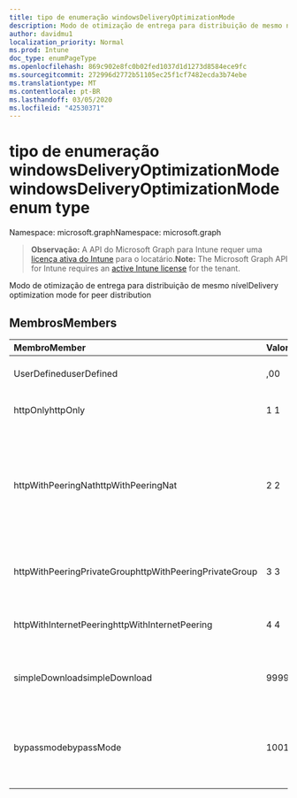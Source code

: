 ```yaml
---
title: tipo de enumeração windowsDeliveryOptimizationMode
description: Modo de otimização de entrega para distribuição de mesmo nível
author: davidmu1
localization_priority: Normal
ms.prod: Intune
doc_type: enumPageType
ms.openlocfilehash: 869c902e8fc0b02fed1037d1d1273d8584ece9fc
ms.sourcegitcommit: 272996d2772b51105ec25f1cf7482ecda3b74ebe
ms.translationtype: MT
ms.contentlocale: pt-BR
ms.lasthandoff: 03/05/2020
ms.locfileid: "42530371"
---
```

# <a name="windowsdeliveryoptimizationmode-enum-type"></a><span data-ttu-id="0f655-103">tipo de enumeração windowsDeliveryOptimizationMode</span><span class="sxs-lookup"><span data-stu-id="0f655-103">windowsDeliveryOptimizationMode enum type</span></span>

<span data-ttu-id="0f655-104">Namespace: microsoft.graph</span><span class="sxs-lookup"><span data-stu-id="0f655-104">Namespace: microsoft.graph</span></span>

> <span data-ttu-id="0f655-105">**Observação:** A API do Microsoft Graph para Intune requer uma [licença ativa do Intune](https://go.microsoft.com/fwlink/?linkid=839381) para o locatário.</span><span class="sxs-lookup"><span data-stu-id="0f655-105">**Note:** The Microsoft Graph API for Intune requires an [active Intune license](https://go.microsoft.com/fwlink/?linkid=839381) for the tenant.</span></span>

<span data-ttu-id="0f655-106">Modo de otimização de entrega para distribuição de mesmo nível</span><span class="sxs-lookup"><span data-stu-id="0f655-106">Delivery optimization mode for peer distribution</span></span>

## <a name="members"></a><span data-ttu-id="0f655-107">Membros</span><span class="sxs-lookup"><span data-stu-id="0f655-107">Members</span></span>
|<span data-ttu-id="0f655-108">Membro</span><span class="sxs-lookup"><span data-stu-id="0f655-108">Member</span></span>|<span data-ttu-id="0f655-109">Valor</span><span class="sxs-lookup"><span data-stu-id="0f655-109">Value</span></span>|<span data-ttu-id="0f655-110">Descrição</span><span class="sxs-lookup"><span data-stu-id="0f655-110">Description</span></span>|
|:---|:---|:---|
|<span data-ttu-id="0f655-111">UserDefined</span><span class="sxs-lookup"><span data-stu-id="0f655-111">userDefined</span></span>|<span data-ttu-id="0f655-112">,0</span><span class="sxs-lookup"><span data-stu-id="0f655-112">0</span></span>|<span data-ttu-id="0f655-113">Permite que o usuário defina.</span><span class="sxs-lookup"><span data-stu-id="0f655-113">Allow the user to set.</span></span>|
|<span data-ttu-id="0f655-114">httpOnly</span><span class="sxs-lookup"><span data-stu-id="0f655-114">httpOnly</span></span>|<span data-ttu-id="0f655-115">1 </span><span class="sxs-lookup"><span data-stu-id="0f655-115">1</span></span>|<span data-ttu-id="0f655-116">Somente HTTP, sem emparelhamento</span><span class="sxs-lookup"><span data-stu-id="0f655-116">HTTP only, no peering</span></span>|
|<span data-ttu-id="0f655-117">httpWithPeeringNat</span><span class="sxs-lookup"><span data-stu-id="0f655-117">httpWithPeeringNat</span></span>|<span data-ttu-id="0f655-118">2 </span><span class="sxs-lookup"><span data-stu-id="0f655-118">2</span></span>|<span data-ttu-id="0f655-119">Padrão de so – http combinado com emparelhamento atrás do mesmo conversor de endereço de rede</span><span class="sxs-lookup"><span data-stu-id="0f655-119">OS default – Http blended with peering behind the same network address translator</span></span>|
|<span data-ttu-id="0f655-120">httpWithPeeringPrivateGroup</span><span class="sxs-lookup"><span data-stu-id="0f655-120">httpWithPeeringPrivateGroup</span></span>|<span data-ttu-id="0f655-121">3 </span><span class="sxs-lookup"><span data-stu-id="0f655-121">3</span></span>|<span data-ttu-id="0f655-122">HTTP combinado com emparelhamento em um grupo privado</span><span class="sxs-lookup"><span data-stu-id="0f655-122">HTTP blended with peering across a private group</span></span>|
|<span data-ttu-id="0f655-123">httpWithInternetPeering</span><span class="sxs-lookup"><span data-stu-id="0f655-123">httpWithInternetPeering</span></span>|<span data-ttu-id="0f655-124">4 </span><span class="sxs-lookup"><span data-stu-id="0f655-124">4</span></span>|<span data-ttu-id="0f655-125">HTTP combinado com emparelhamento da Internet</span><span class="sxs-lookup"><span data-stu-id="0f655-125">HTTP blended with Internet peering</span></span>|
|<span data-ttu-id="0f655-126">simpleDownload</span><span class="sxs-lookup"><span data-stu-id="0f655-126">simpleDownload</span></span>|<span data-ttu-id="0f655-127">99</span><span class="sxs-lookup"><span data-stu-id="0f655-127">99</span></span>|<span data-ttu-id="0f655-128">Modo de download simples sem emparelhamento</span><span class="sxs-lookup"><span data-stu-id="0f655-128">Simple download mode with no peering</span></span>|
|<span data-ttu-id="0f655-129">bypassmode</span><span class="sxs-lookup"><span data-stu-id="0f655-129">bypassMode</span></span>|<span data-ttu-id="0f655-130">100</span><span class="sxs-lookup"><span data-stu-id="0f655-130">100</span></span>|<span data-ttu-id="0f655-131">Modo bypass.</span><span class="sxs-lookup"><span data-stu-id="0f655-131">Bypass mode.</span></span> <span data-ttu-id="0f655-132">Não usar otimização de entrega e usar BITS em vez disso</span><span class="sxs-lookup"><span data-stu-id="0f655-132">Do not use Delivery Optimization and use BITS instead</span></span>|




